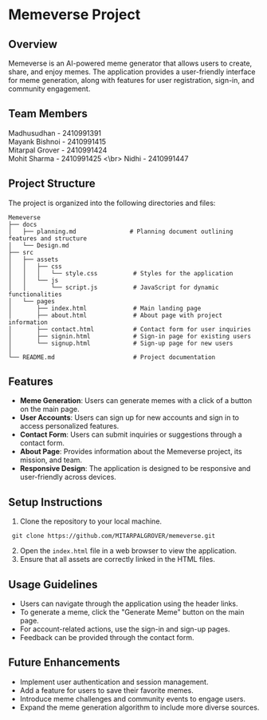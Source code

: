 # Memeverse Project

## Overview
Memeverse is an AI-powered meme generator that allows users to create, share, and enjoy memes. The application provides a user-friendly interface for meme generation, along with features for user registration, sign-in, and community engagement.
## Team Members
Madhusudhan - 2410991391<br>
Mayank Bishnoi - 2410991415<br>
Mitarpal Grover - 2410991424<br>
Mohit Sharma - 2410991425 <\br>
Nidhi - 2410991447
## Project Structure
The project is organized into the following directories and files:

```
Memeverse
├── docs
│   ├── planning.md               # Planning document outlining features and structure
│   └── Design.md
├── src
│   ├── assets
│   │   ├── css
│   │   │   └── style.css          # Styles for the application
│   │   └── js
│   │       └── script.js          # JavaScript for dynamic functionalities
│   └── pages
│       ├── index.html             # Main landing page
│       ├── about.html             # About page with project information
│       ├── contact.html           # Contact form for user inquiries
│       ├── signin.html            # Sign-in page for existing users
│       └── signup.html            # Sign-up page for new users
│             
└── README.md                      # Project documentation                    
```

## Features
- **Meme Generation**: Users can generate memes with a click of a button on the main page.
- **User Accounts**: Users can sign up for new accounts and sign in to access personalized features.
- **Contact Form**: Users can submit inquiries or suggestions through a contact form.
- **About Page**: Provides information about the Memeverse project, its mission, and team.
- **Responsive Design**: The application is designed to be responsive and user-friendly across devices.

## Setup Instructions
1. Clone the repository to your local machine.<br>
```
 git clone https://github.com/MITARPALGROVER/memeverse.git 
 ```
2. Open the `index.html` file in a web browser to view the application.
3. Ensure that all assets are correctly linked in the HTML files.

## Usage Guidelines
- Users can navigate through the application using the header links.
- To generate a meme, click the "Generate Meme" button on the main page.
- For account-related actions, use the sign-in and sign-up pages.
- Feedback can be provided through the contact form.

## Future Enhancements
- Implement user authentication and session management.
- Add a feature for users to save their favorite memes.
- Introduce meme challenges and community events to engage users.
- Expand the meme generation algorithm to include more diverse sources.
